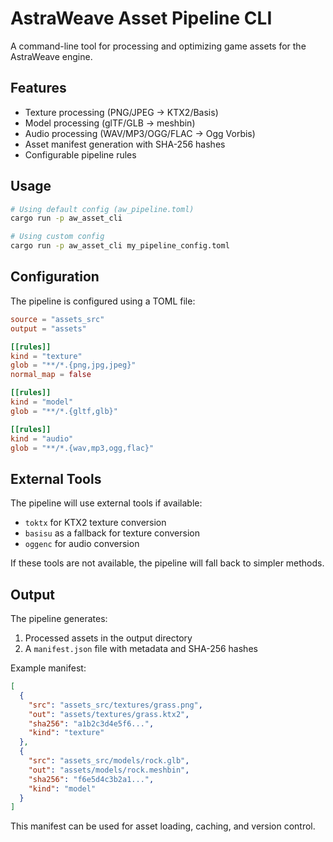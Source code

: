 # AstraWeave Asset Pipeline CLI

A command-line tool for processing and optimizing game assets for the AstraWeave engine.

## Features

- Texture processing (PNG/JPEG → KTX2/Basis)
- Model processing (glTF/GLB → meshbin)
- Audio processing (WAV/MP3/OGG/FLAC → Ogg Vorbis)
- Asset manifest generation with SHA-256 hashes
- Configurable pipeline rules

## Usage

```bash
# Using default config (aw_pipeline.toml)
cargo run -p aw_asset_cli

# Using custom config
cargo run -p aw_asset_cli my_pipeline_config.toml
```

## Configuration

The pipeline is configured using a TOML file:

```toml
source = "assets_src"
output = "assets"

[[rules]]
kind = "texture"
glob = "**/*.{png,jpg,jpeg}"
normal_map = false

[[rules]]
kind = "model"
glob = "**/*.{gltf,glb}"

[[rules]]
kind = "audio"
glob = "**/*.{wav,mp3,ogg,flac}"
```

## External Tools

The pipeline will use external tools if available:

- `toktx` for KTX2 texture conversion
- `basisu` as a fallback for texture conversion
- `oggenc` for audio conversion

If these tools are not available, the pipeline will fall back to simpler methods.

## Output

The pipeline generates:

1. Processed assets in the output directory
2. A `manifest.json` file with metadata and SHA-256 hashes

Example manifest:

```json
[
  {
    "src": "assets_src/textures/grass.png",
    "out": "assets/textures/grass.ktx2",
    "sha256": "a1b2c3d4e5f6...",
    "kind": "texture"
  },
  {
    "src": "assets_src/models/rock.glb",
    "out": "assets/models/rock.meshbin",
    "sha256": "f6e5d4c3b2a1...",
    "kind": "model"
  }
]
```

This manifest can be used for asset loading, caching, and version control.